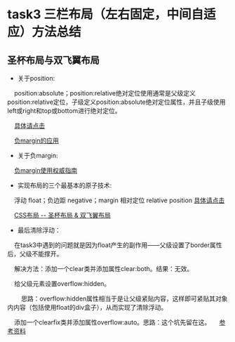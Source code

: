 # task3 三栏布局（左右固定，中间自适应）方法总结

## 圣杯布局与双飞翼布局

* 关于position:

&nbsp;&nbsp;&nbsp;&nbsp;position:absolute；position:relative绝对定位使用通常是父级定义position:relative定位，子级定义position:absolute绝对定位属性，并且子级使用left或right和top或bottom进行绝对定位。

&nbsp;&nbsp;&nbsp;&nbsp;<a href="https://developer.mozilla.org/zh-CN/docs/Web/CSS/position">具体请点击</a>

&nbsp;&nbsp;&nbsp;&nbsp;<a href="http://www.cnblogs.com/jscode/archive/2012/08/28/2660078.html">负margin的应用</a>

* 关于负margin:

&nbsp;&nbsp;&nbsp;&nbsp;<a href="http://www.cnblogs.com/leejersey/p/3477855.html">负margin使用权威指南</a>

* 实现布局的三个最基本的原子技术:

&nbsp;&nbsp;&nbsp;&nbsp;浮动 float；负边距 negative；margin 相对定位 relative position <a href="http://www.imooc.com/wenda/detail/254035">具体请点击</a> 

&nbsp;&nbsp;&nbsp;&nbsp;<a href="http://www.cnblogs.com/imwtr/p/4441741.html">CSS布局 -- 圣杯布局 & 双飞翼布局</a>

* 最后清除浮动：

&nbsp;&nbsp;&nbsp;&nbsp;在task3中遇到的问题就是因为float产生的副作用——父级设置了border属性后，父级不能撑开。

&nbsp;&nbsp;&nbsp;&nbsp;解决方法：添加一个clear类并添加属性clear:both。结果：无效。

&nbsp;&nbsp;&nbsp;&nbsp;给父级元素设置overflow:hidden。

&nbsp;&nbsp;&nbsp;&nbsp;&nbsp;&nbsp;&nbsp;&nbsp;思路：overflow:hidden属性相当于是让父级紧贴内容，这样即可紧贴其对象内内容（包括使用float的div盒子），从而实现了清除浮动。

&nbsp;&nbsp;&nbsp;&nbsp;添加一个clearfix类并添加属性overflow:auto。思路：这个坑先留在这。
&nbsp;&nbsp;&nbsp;&nbsp;<a href="http://www.cnblogs.com/mofish/archive/2012/05/14/2499400.html">参考资料</a>